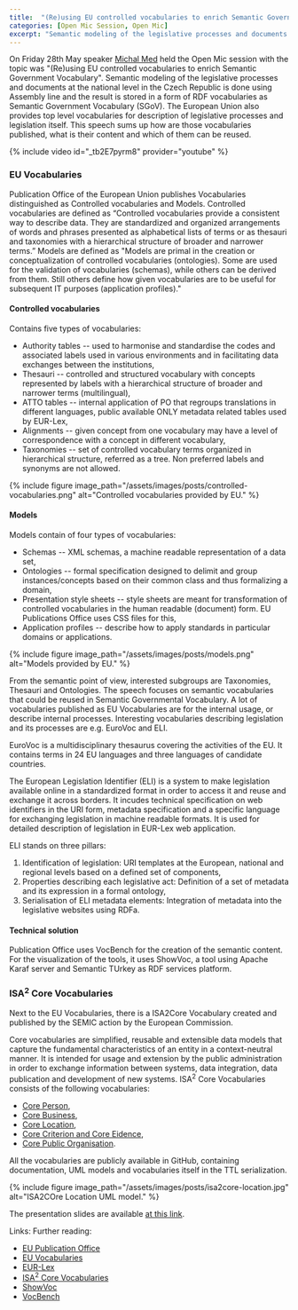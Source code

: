```yaml
---
title:  "(Re)using EU controlled vocabularies to enrich Semantic Government Vocabulary"
categories: [Open Mic Session, Open Mic]
excerpt: "Semantic modeling of the legislative processes and documents at the national level in the Czech Republic is done using Assembly line and the result is stored in a form of RDF vocabularies as Semantic Government Vocabulary (SGoV). The European Union also provides top level vocabularies for description of legislative processes and legislation itself. This speech sums up how are those vocabularies published, what is their content and which of them can be reused."
---
```


On Friday 28th May speaker [Michal Med](https://kbss.felk.cvut.cz/web/team#michal-med) held the Open Mic session with the topic was \"(Re)using EU controlled vocabularies to enrich Semantic Government Vocabulary\". Semantic modeling of the legislative processes and documents at the national level in the Czech Republic is done using Assembly line and the result is stored in a form of RDF vocabularies as Semantic Government Vocabulary (SGoV). The European Union also provides top level vocabularies for description of legislative processes and legislation itself. This speech sums up how are those vocabularies published, what is their content and which of them can be reused.

{% include video id="_tb2E7pyrm8" provider="youtube" %}


### EU Vocabularies

Publication Office of the European Union publishes Vocabularies distinguished as Controlled vocabularies and Models. Controlled vocabularies are defined as “Controlled vocabularies provide a consistent way to describe data. They are standardized and organized arrangements of words and phrases presented as alphabetical lists of terms or as thesauri and taxonomies with a hierarchical structure of broader and narrower terms.” Models are defined as "Models are primal in the creation or conceptualization of controlled vocabularies (ontologies). Some are used for the validation of vocabularies (schemas), while others can be derived from them. Still others define how given vocabularies are to be useful for subsequent IT purposes (application profiles)."

#### Controlled vocabularies

Contains five types of vocabularies:
* Authority tables -- used to harmonise and standardise the codes and associated labels used in various environments and in facilitating data exchanges between the institutions,
* Thesauri -- controlled and structured vocabulary with concepts represented by labels with a hierarchical structure of broader and narrower terms (multilingual),
* ATTO tables -- internal application of PO that regroups translations in different languages, public available ONLY metadata related tables used by EUR-Lex,
* Alignments -- given concept from one vocabulary may have a level of correspondence with a concept in different vocabulary,
* Taxonomies -- set of controlled vocabulary terms organized in hierarchical structure, referred as a tree. Non preferred labels and synonyms are not allowed.

{% include figure image_path="/assets/images/posts/controlled-vocabularies.png" alt="Controlled vocabularies provided by EU." %}

#### Models

Models contain of four types of vocabularies:
* Schemas -- XML schemas, a machine readable representation of a data set,
* Ontologies -- formal specification designed to delimit and group instances/concepts based on their common class and thus formalizing a domain,
* Presentation style sheets -- style sheets are meant for transformation of controlled vocabularies in the human readable (document) form. EU Publications Office uses CSS files for this,
* Application profiles -- describe how to apply standards in particular domains or applications.

{% include figure image_path="/assets/images/posts/models.png" alt="Models provided by EU." %}

From the semantic point of view, interested subgroups are Taxonomies, Thesauri and Ontologies. The speech focuses on semantic vocabularies that could be reused in Semantic Governmental Vocabulary. A lot of vocabularies published as EU Vocabularies are for the internal usage, or describe internal processes.
Interesting vocabularies describing legislation and its processes are e.g. EuroVoc and ELI.

EuroVoc is a multidisciplinary thesaurus covering the activities of the EU. It contains terms in 24 EU languages and three languages of candidate countries.

The European Legislation Identifier (ELI) is a system to make legislation available online in a standardized format in order to access it and reuse and exchange it across borders. It incudes technical specification on web identifiers in the URI form, metadata specification and a specific language for exchanging legislation in machine readable formats. It is used for detailed description of legislation in EUR-Lex web application.

ELI stands on three pillars:

1. Identification of legislation: URI templates at the European, national and regional levels based on a defined set of components,
2. Properties describing each legislative act: Definition of a set of metadata and its expression in a formal ontology,
3. Serialisation of ELI metadata elements: Integration of metadata into the legislative websites using RDFa.

#### Technical solution

Publication Office uses VocBench for the creation of the semantic content. For the visualization of the tools, it uses ShowVoc, a tool using Apache Karaf server and Semantic TUrkey as RDF services platform.

### ISA<sup>2</sup> Core Vocabularies

Next to the EU Vocabularies, there is a ISA2Core Vocabulary created and published by the SEMIC action by the European Commission.

Core vocabularies are simplified, reusable and extensible data models that capture the fundamental characteristics of an entity in a context-neutral manner. It is intended for usage and extension by the public administration in order to exchange information between systems, data integration, data publication and development of new systems. ISA<sup>2</sup> Core Vocabularies consists of the following vocabularies:

* [Core Person](https://github.com/SEMICeu/Core-Person-Vocabulary​),
* [Core Business](https://github.com/SEMICeu/Core-Business-Vocabulary),
* [Core Location](https://github.com/SEMICeu/Core-Location-Vocabulary​),
* [Core Criterion and Core Eidence](https://github.com/SEMICeu/CCCEV​),
* [Core Public Organisation](https://github.com/SEMICeu/CPOV​).

All the vocabularies are publicly available in GitHub, containing documentation, UML models and vocabularies itself in the TTL serialization.

{% include figure image_path="/assets/images/posts/isa2core-location.jpg" alt="ISA2COre Location UML model." %}

The presentation slides are available [at this link](https://drive.google.com/file/d/1jtNrCV3xZT7j7uTmpuUPAn1V6u0HEeIF/view?usp=sharing).

Links:
Further reading:
* [EU Publication Office](https://linkadre.ss)
* [EU Vocabularies](https://op.europa.eu/en/web/eu-vocabularies)
* [EUR-Lex](https://eur-lex.europa.eu/homepage.html)
* [ISA<sup>2</sup> Core Vocabularies](https://ec.europa.eu/isa2/solutions/core-vocabularies_en/)
* [ShowVoc](https://showvoc.uniroma2.it/doc/)
* [VocBench](https://vocbench.uniroma2.it/)
